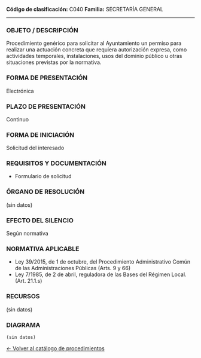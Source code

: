 
**Código de clasificación:** C040
**Familia:** SECRETARÍA GENERAL

---

### OBJETO / DESCRIPCIÓN

Procedimiento genérico para solicitar al Ayuntamiento un permiso para realizar una actuación concreta que requiera autorización expresa, como actividades temporales, instalaciones, usos del dominio público u otras situaciones previstas por la normativa.

### FORMA DE PRESENTACIÓN

Electrónica

### PLAZO DE PRESENTACIÓN

Continuo

### FORMA DE INICIACIÓN

Solicitud del interesado

### REQUISITOS Y DOCUMENTACIÓN

- Formulario de solicitud

### ÓRGANO DE RESOLUCIÓN

(sin datos)

### EFECTO DEL SILENCIO

Según normativa

### NORMATIVA APLICABLE

- Ley 39/2015, de 1 de octubre, del Procedimiento Administrativo Común de las Administraciones Públicas (Arts. 9 y 66)
- Ley 7/1985, de 2 de abril, reguladora de las Bases del Régimen Local. (Art. 21.1.s)

### RECURSOS

(sin datos)

### DIAGRAMA

```mermaid
(sin datos)
```

[← Volver al catálogo de procedimientos](../buscador.md)